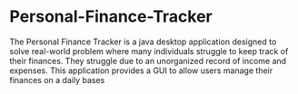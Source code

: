 # Personal-Finance-Tracker
The Personal Finance Tracker is a java desktop application designed to solve real-world problem where many individuals struggle to keep track of their finances. They struggle due to an unorganized record of income and expenses. This application provides a GUI to allow users manage their finances on a daily bases
